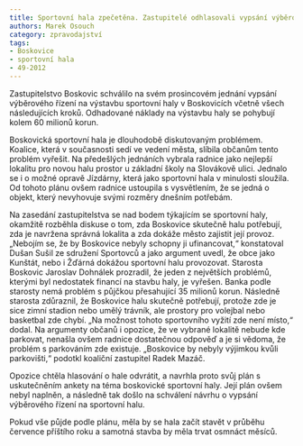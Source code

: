 ```yaml
---
title: Sportovní hala zpečetěna. Zastupitelé odhlasovali vypsání výběrového řízení
authors: Marek Osouch
category: zpravodajství
tags:
- Boskovice
- sportovní hala
- 49-2012
---
```


Zastupitelstvo Boskovic schválilo na svém prosincovém jednání vypsání výběrového řízení na výstavbu sportovní haly v Boskovicích včetně všech následujících kroků. Odhadované náklady na výstavbu haly se pohybují kolem 60 milionů korun.

Boskovická sportovní hala je dlouhodobě diskutovaným problémem. Koalice, která v současnosti sedí ve vedení města, slíbila občanům tento problém vyřešit. Na předešlých jednáních vybrala radnice jako nejlepší lokalitu pro novou halu prostor u základní školy na Slovákově ulici. Jednalo se i o možné opravě Jízdárny, která jako sportovní hala v minulosti sloužila. Od tohoto plánu ovšem radnice ustoupila s vysvětlením, že se jedná o objekt, který nevyhovuje svými rozměry dnešním potřebám.

Na zasedání zastupitelstva se nad bodem týkajícím se sportovní haly, okamžitě rozběhla diskuse o tom, zda Boskovice skutečně halu potřebují, zda je navržena správná lokalita a zda dokáže město zajistit její provoz. „Nebojím se, že by Boskovice nebyly schopny ji ufinancovat,“ konstatoval Dušan Sušil ze sdružení Sportovců a jako argument uvedl, že obce jako Kunštát, nebo i Žďárná dokážou sportovní halu provozovat. Starosta Boskovic Jaroslav Dohnálek prozradil, že jeden z největších problémů, kterými byl nedostatek financí na stavbu haly, je vyřešen. Banka podle starosty nemá problém s půjčkou přesahující 35 milionů korun. Následně starosta zdůraznil, že Boskovice halu skutečně potřebují, protože zde je sice zimní stadion nebo umělý trávník, ale prostory pro volejbal nebo basketbal zde chybí. „Na možnost tohoto sportovního vyžití zde není místo,“ dodal. Na argumenty občanů i opozice, že ve vybrané lokalitě nebude kde parkovat, nenašla ovšem radnice dostatečnou odpověď a je si vědoma, že problém s parkováním zde existuje. „Boskovice by nebyly výjimkou kvůli parkovišti,“ podotkl koaliční zastupitel Radek Mazáč. 

Opozice chtěla hlasování o hale odvrátit, a navrhla proto svůj plán s uskutečněním ankety na téma boskovické sportovní haly. Její plán ovšem nebyl naplněn, a následně tak došlo na schválení návrhu o vypsání výběrového řízení na sportovní halu.

Pokud vše půjde podle plánu, měla by se hala začít stavět v průběhu července příštího roku a samotná stavba by měla trvat osmnáct měsíců.